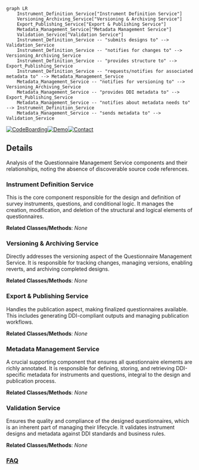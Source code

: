 ```mermaid
graph LR
    Instrument_Definition_Service["Instrument Definition Service"]
    Versioning_Archiving_Service["Versioning & Archiving Service"]
    Export_Publishing_Service["Export & Publishing Service"]
    Metadata_Management_Service["Metadata Management Service"]
    Validation_Service["Validation Service"]
    Instrument_Definition_Service -- "submits designs to" --> Validation_Service
    Instrument_Definition_Service -- "notifies for changes to" --> Versioning_Archiving_Service
    Instrument_Definition_Service -- "provides structure to" --> Export_Publishing_Service
    Instrument_Definition_Service -- "requests/notifies for associated metadata to" --> Metadata_Management_Service
    Metadata_Management_Service -- "notifies for versioning to" --> Versioning_Archiving_Service
    Metadata_Management_Service -- "provides DDI metadata to" --> Export_Publishing_Service
    Metadata_Management_Service -- "notifies about metadata needs to" --> Instrument_Definition_Service
    Metadata_Management_Service -- "sends metadata to" --> Validation_Service
```

[![CodeBoarding](https://img.shields.io/badge/Generated%20by-CodeBoarding-9cf?style=flat-square)](https://github.com/CodeBoarding/GeneratedOnBoardings)[![Demo](https://img.shields.io/badge/Try%20our-Demo-blue?style=flat-square)](https://www.codeboarding.org/demo)[![Contact](https://img.shields.io/badge/Contact%20us%20-%20contact@codeboarding.org-lightgrey?style=flat-square)](mailto:contact@codeboarding.org)

## Details

Analysis of the Questionnaire Management Service components and their relationships, noting the absence of discoverable source code references.

### Instrument Definition Service
This is the core component responsible for the design and definition of survey instruments, questions, and conditional logic. It manages the creation, modification, and deletion of the structural and logical elements of questionnaires.


**Related Classes/Methods**: _None_

### Versioning & Archiving Service
Directly addresses the versioning aspect of the Questionnaire Management Service. It is responsible for tracking changes, managing versions, enabling reverts, and archiving completed designs.


**Related Classes/Methods**: _None_

### Export & Publishing Service
Handles the publication aspect, making finalized questionnaires available. This includes generating DDI-compliant outputs and managing publication workflows.


**Related Classes/Methods**: _None_

### Metadata Management Service
A crucial supporting component that ensures all questionnaire elements are richly annotated. It is responsible for defining, storing, and retrieving DDI-specific metadata for instruments and questions, integral to the design and publication process.


**Related Classes/Methods**: _None_

### Validation Service
Ensures the quality and compliance of the designed questionnaires, which is an inherent part of managing their lifecycle. It validates instrument designs and metadata against DDI standards and business rules.


**Related Classes/Methods**: _None_



### [FAQ](https://github.com/CodeBoarding/GeneratedOnBoardings/tree/main?tab=readme-ov-file#faq)